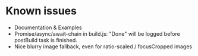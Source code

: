 # Known issues

- Documentation & Examples
- Promise/async/await-chain in build.js: "Done" will be logged before postBuild task is finished.
- Nice blurry image fallback, even for ratio-scaled / focusCropped images


